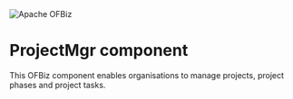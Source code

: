 <img src="https://ofbiz.apache.org/images/ofbiz_logo.png" alt="Apache OFBiz" />

# ProjectMgr component
This OFBiz component enables organisations to manage projects, project phases and project tasks.

